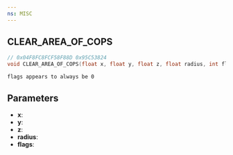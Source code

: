 ```yaml
---
ns: MISC
---
```

## CLEAR_AREA_OF_COPS

```c
// 0x04F8FC8FCF58F88D 0x95C53824
void CLEAR_AREA_OF_COPS(float x, float y, float z, float radius, int flags);
```

```
flags appears to always be 0
```

## Parameters
* **x**: 
* **y**: 
* **z**: 
* **radius**: 
* **flags**: 

